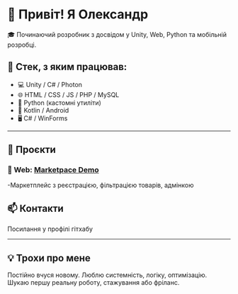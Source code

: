 # 👋 Привіт! Я Олександр

🎓 Починаючий розробник з досвідом у Unity, Web, Python та мобільній розробці.

## 🧰 Стек, з яким працював:
- 💻 Unity / C# / Photon
- 🌐 HTML / CSS / JS / PHP / MySQL
- 🐍 Python (кастомні утиліти)
- 📱 Kotlin / Android
- 🖥️ C# / WinForms

---

## 🚀 Проєкти

### 🛒 Web: [Marketpace Demo](https://github.com/sadef21/marketplace-demo)
-Маркетплейс з реєстрацією, фільтрацією товарів, адмінкою


## 📫 Контакти
Посилання у профілі гітхабу

---

## 💡 Трохи про мене

Постійно вчуся новому. Люблю системність, логіку, оптимізацію.  
Шукаю першу реальну роботу, стажування або фріланс.

